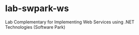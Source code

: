 # lab-swpark-ws
Lab Complementary for Implementing Web Services using .NET Technologies (Software Park)
